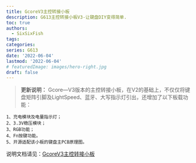 ```yaml
---
title: GcoreV3主控转接小板
description: G613主控转接小板V3-让键盘DIY变得简单.
toc: true
authors:
  - SixSixFish
tags:
categories:
series: G613
date: '2022-06-04'
lastmod: '2022-06-04'
# featuredImage: images/hero-right.jpg
draft: false
---
```

>  **更新说明：**
	Gcore—V3版本的主控转接小板，在V2的基础上，不仅仅将键盘矩阵引脚及LightSpeed、蓝牙、大写指示灯引出，还增加了以下板载功能：
	
	1、充电模块及电量指示灯；
	2、3.3V稳压模块；
	3、RGB功能；
	4、Fn按键功能。
	5、开源适配该小板的键盘主PCB原理图。

说明文档请见：[GcoreV3主控转接小板](/docs/g613/gcorev3doc/)


